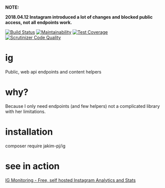 **NOTE:**

**2018.04.12 Instagram introduced a lot of changes and blocked public access, not all endpoints work.**

[![Build Status](https://travis-ci.org/jakim/ig.svg?branch=master)](https://travis-ci.org/jakim/ig)
[![Maintainability](https://api.codeclimate.com/v1/badges/0f7c7e0cd26f05b6b582/maintainability)](https://codeclimate.com/github/jakim/ig/maintainability)
[![Test Coverage](https://api.codeclimate.com/v1/badges/0f7c7e0cd26f05b6b582/test_coverage)](https://codeclimate.com/github/jakim/ig/test_coverage)
[![Scrutinizer Code Quality](https://scrutinizer-ci.com/g/jakim/ig/badges/quality-score.png?b=master)](https://scrutinizer-ci.com/g/jakim/ig/?branch=master)

# ig
Public, web api endpoints and content helpers
# why?
Because I only need endpoints (and few helpers) not a complicated library with her limitations.
# installation
composer require jakim-pj/ig
# see in action
[IG Monitoring - Free, self hosted Instagram Analytics and Stats](https://github.com/jakim/ig-monitoring)
